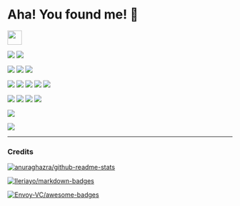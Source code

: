 # Aha! You found me! 👋
<!-- <a href="https://github.com/SaoYan"><img align="right" src="https://github-readme-stats.vercel.app/api?username=SaoYan&theme=github_dark&show_icons=true&count_private=false&include_all_commits=true&custom_title=Ta-da%21"></a> -->

<p>
  <a href="https://saoyan.github.io"><img src="https://img.shields.io/website?ddown_message=Offline&label=saoyan.github.io&style=for-the-badge&up_message=Online&url=https%3A%2F%2Fsaoyan.github.io" width="auto" height="32"></a>
</p>

<p>
  <img src="https://img.shields.io/badge/%20-Simon%20Fraser%20University-red" />
  <img src="https://img.shields.io/badge/🌈%20-He%2FHis%2FHim-brightgreen" />
</p>

<p>
  <img src="https://img.shields.io/badge/Apple-%23000000.svg?style=for-the-badge&logo=apple&logoColor=white" />
  <img src="https://img.shields.io/badge/apple%20music-F34E68?style=for-the-badge&logo=apple%20music&logoColor=white" />
  <img src="https://img.shields.io/badge/PlayStation-003791?style=for-the-badge&logo=playstation&logoColor=white" />
</p>

<p>
  <img src="https://img.shields.io/badge/📷-16--35mm%20f%2F2.8-informational" />
  <img src="https://img.shields.io/badge/📷-24--105mm%20f%2F4-informational" />
  <img src="https://img.shields.io/badge/📷-100--400mm%20f%2F4.5--5.6-informational">
  <img src="https://img.shields.io/badge/📷-24mm%20f%2F1.4-informational" />
  <img src="https://img.shields.io/badge/📷-55mm%20f%2F1.8-informational" />
</p>

<p>
  <img src="https://img.shields.io/badge/Apple%20TV-000000?style=for-the-badge&logo=Apple%20TV&logoColor=white" />
  <img src="https://img.shields.io/badge/Amazon%20Prime-00A8E1?style=for-the-badge&logo=netflix&logoColor=white" />
  <img src="https://img.shields.io/badge/Netflix-E50914?style=for-the-badge&logo=netflix&logoColor=white" />
  <img src="https://img.shields.io/badge/YouTube-FF0000?style=for-the-badge&logo=youtube&logoColor=white" />
</p>

<a href="https://github.com/SaoYan"><img src="https://github-readme-stats.vercel.app/api?username=SaoYan&theme=github_dark&show_icons=true&count_private=false&include_all_commits=true&custom_title=Ta-da%21"></a>


<!-- <a href="https://www.exophase.com/user/iPlayPS/">
   <img style="height: 100%; width: 100%; object-fit: contain" src="https://card.exophase.com/2/0/179874.png?1670727122">
</a> -->
<a href="https://www.exophase.com/user/iPlayPS/"><img src="https://card.exophase.com/2/0/179874.png?1670727122"></a>

<!-- <a href="https://wakatime.com"><img src="https://wakatime.com/share/@saoyan/41f919c5-88cf-4eec-b6ba-3587b71bbd1a.png" /></a> -->

<hr/>

### Credits

[![anuraghazra/github-readme-stats](https://github-readme-stats.cubik65536.top/api/pin/?theme=github_dark&username=anuraghazra&repo=github-readme-stats&show_owner=true)](https://github.com/anuraghazra/github-readme-stats)

[![Ileriayo/markdown-badges](https://github-readme-stats.cubik65536.top/api/pin/?theme=github_dark&username=Ileriayo&repo=markdown-badges&show_owner=true)](https://github.com/Ileriayo/markdown-badges)

[![Envoy-VC/awesome-badges](https://github-readme-stats.cubik65536.top/api/pin/?theme=github_dark&username=Envoy-VC&repo=awesome-badges&show_owner=true)](https://github.com/Envoy-VC/awesome-badges)
